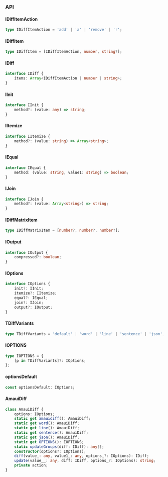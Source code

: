 

### API

#### IDiffItemAction

```ts
type IDiffItemAction = 'add' | 'a' | 'remove' | 'r';
```

#### IDiffItem

```ts
type IDiffItem = [IDiffItemAction, number, string?];
```

#### IDiff

```ts
interface IDiff {
    items: Array<IDiffItemAction | number | string>;
}
```

#### IInit

```ts
interface IInit {
    method?: (value: any) => string;
}
```

#### IItemize

```ts
interface IItemize {
    method?: (value: string) => Array<string>;
}
```

#### IEqual

```ts
interface IEqual {
    method: (value: string, value1: string) => boolean;
}
```

#### IJoin

```ts
interface IJoin {
    method?: (value: Array<string>) => string;
}
```

#### IDiffMatrixItem

```ts
type IDiffMatrixItem = [number?, number?, number?];
```

#### IOutput

```ts
interface IOutput {
    compressed?: boolean;
}
```

#### IOptions

```ts
interface IOptions {
    init?: IInit;
    itemize?: IItemize;
    equal?: IEqual;
    join?: IJoin;
    output?: IOutput;
}
```

#### TDiffVariants

```ts
type TDiffVariants = 'default' | 'word' | 'line' | 'sentence' | 'json';
```

#### IOPTIONS

```ts
type IOPTIONS = {
    [p in TDiffVariants]?: IOptions;
};
```

#### optionsDefault

```ts
const optionsDefault: IOptions;
```

#### AmauiDiff

```ts
class AmauiDiff {
    options: IOptions;
    static get amauidiff(): AmauiDiff;
    static get word(): AmauiDiff;
    static get line(): AmauiDiff;
    static get sentence(): AmauiDiff;
    static get json(): AmauiDiff;
    static get OPTIONS(): IOPTIONS;
    static updateGroups(diff: IDiff): any[];
    constructor(options?: IOptions);
    diff(value_: any, value1_: any, options_?: IOptions): IDiff;
    update(value__: any, diff: IDiff, options_?: IOptions): string;
    private action;
}
```

